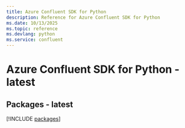```yaml
---
title: Azure Confluent SDK for Python
description: Reference for Azure Confluent SDK for Python
ms.date: 10/13/2025
ms.topic: reference
ms.devlang: python
ms.service: confluent
---
```

# Azure Confluent SDK for Python - latest
## Packages - latest
[!INCLUDE [packages](confluent-index.md)]